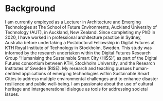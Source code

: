 # Background

I am currently employed as a Lecturer in Architecture and Emerging Technologies at The School of Future Environments, Auckland University of Technology (AUT), in Auckland, New Zealand. Since completing my PhD in 2020, I have worked in professional architecture practice in Sydney, Australia before undertaking a Postdoctoral Fellowship in Digital Futures at KTH Royal Institute of Technology in Stockholm, Sweden. This study was informed by the research undertaken within the Digital Futures Research Group “Humanising the Sustainable Smart City (HiSS)”, as part of the Digital Futures consortium between KTH, Stockholm University, and the Research Institutes of Sweden (RISE). My research and teaching pursues human-centred applications of emerging technologies within Sustainable Smart Cities to address multiple environmental challenges and to enhance disaster resilience and public well-being. I am passionate about the use of cultural heritage and intergenerational dialogue as tools for addressing societal issues.
